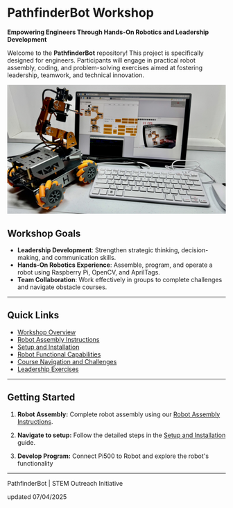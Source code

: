 # PathfinderBot Workshop

**Empowering Engineers Through Hands-On Robotics and Leadership Development**

Welcome to the **PathfinderBot** repository! This project is specifically designed for engineers. Participants will engage in practical robot assembly, coding, and problem-solving exercises aimed at fostering leadership, teamwork, and technical innovation.

<img src="/zzimages/2025Setup500Robot.jpg" width="600" > 

## Workshop Goals

* **Leadership Development**: Strengthen strategic thinking, decision-making, and communication skills.
* **Hands-On Robotics Experience**: Assemble, program, and operate a robot using Raspberry Pi, OpenCV, and AprilTags.
* **Team Collaboration**: Work effectively in groups to complete challenges and navigate obstacle courses.

---

## Quick Links

* [Workshop Overview](WorkshopOverview.md)
* [Robot Assembly Instructions](Robot_Assembly_Guide.md)
* [Setup and Installation](Setup_and_Installation/README.md)
* [Robot Functional Capabilities](Robot_Functionality/OpenCV_Basics.md)
* [Course Navigation and Challenges](Course_Navigation_and_Challenges/Navigation_with_AprilTags.md)
* [Leadership Exercises](Team_Building_and_Leadership/Team_Building_Exercises.md)

---

## Getting Started

1. **Robot Assembly:**
   Complete robot assembly using our [Robot Assembly Instructions](Robot_Assembly_Guide.md).

1. **Navigate to setup:**
   Follow the detailed steps in the [Setup and Installation](Setup_and_Installation/README.md) guide.



1. **Develop Program:**
Connect Pi500 to Robot and explore the robot's functionality

---

PathfinderBot | STEM Outreach Initiative

updated 07/04/2025
